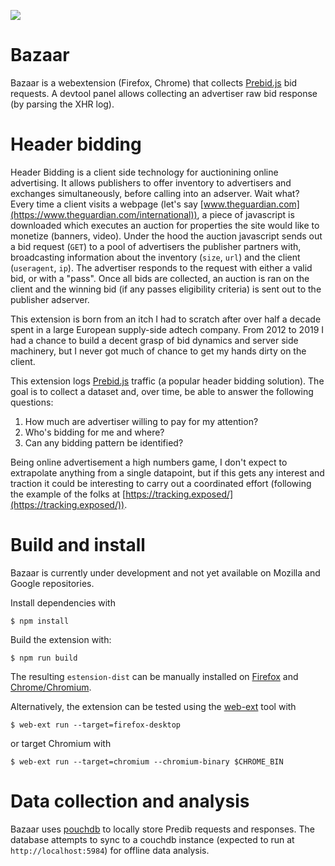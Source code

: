 ![](https://github.com/gmodena/header-snooping/workflows/build/badge.svg)

# Bazaar

Bazaar is a webextension (Firefox, Chrome) that collects [Prebid.js](http://prebidjs.com) bid requests. A devtool panel allows collecting an advertiser raw bid response (by parsing the XHR log). 

# Header bidding

Header Bidding is a client side technology for auctionining online advertising. It allows publishers to offer inventory
to advertisers and exchanges simultaneously, before calling into an adserver. Wait what?
Every time a client visits a webpage (let's say [www.theguardian.com](https://www.theguardian.com/international)), a piece of javascript
is downloaded which executes an auction for properties the site would like to monetize (banners, video).
Under the hood the auction javascript sends out a bid request (`GET`) to a pool of advertisers the publisher partners with, broadcasting
information about the inventory (`size`, `url`) and the client (`useragent`, `ip`). The advertiser responds to the request with
either a valid bid, or with a "pass". Once all bids are collected, an auction is ran on the client and the winning bid (if any passes eligibility criteria) is sent out to the publisher adserver.

This extension is born from an itch I had to scratch after over half a decade spent in a large European supply-side adtech company. From 2012 to 2019 I had a chance to build a decent grasp of bid dynamics and server side machinery, but I never
got much of chance to get my hands dirty on the client.

This extension logs [Prebid.js](https://prebid.org/) traffic (a popular header bidding solution). The goal is to collect a dataset and, over time, be able to answer the following questions:

1. How much are advertiser willing to pay for my attention?
2. Who's bidding for me and where?
3. Can any bidding pattern be identified?

Being online advertisement a high numbers game, I don't expect to extrapolate anything from a single datapoint, but if this gets
any interest and traction it could be interesting to carry out a coordinated effort (following the example of the folks at [https://tracking.exposed/](https://tracking.exposed/)).

# Build and install

Bazaar is currently under development and not yet available on Mozilla and Google repositories. 

Install dependencies with
```
$ npm install
```

Build the extension with:

```
$ npm run build
```

The resulting `estension-dist` can be manually installed on [Firefox]() and [Chrome/Chromium]().

Alternatively, the extension can be tested using the [web-ext](https://github.com/mozilla/web-ext) tool with
```
$ web-ext run --target=firefox-desktop
```

or target Chromium with
```
$ web-ext run --target=chromium --chromium-binary $CHROME_BIN
```

# Data collection and analysis
Bazaar uses [pouchdb](https://pouchdb.com/) to locally store Predib requests and responses. The database attempts to sync to a couchdb instance (expected to run at `http://localhost:5984`) for offline data analysis.
